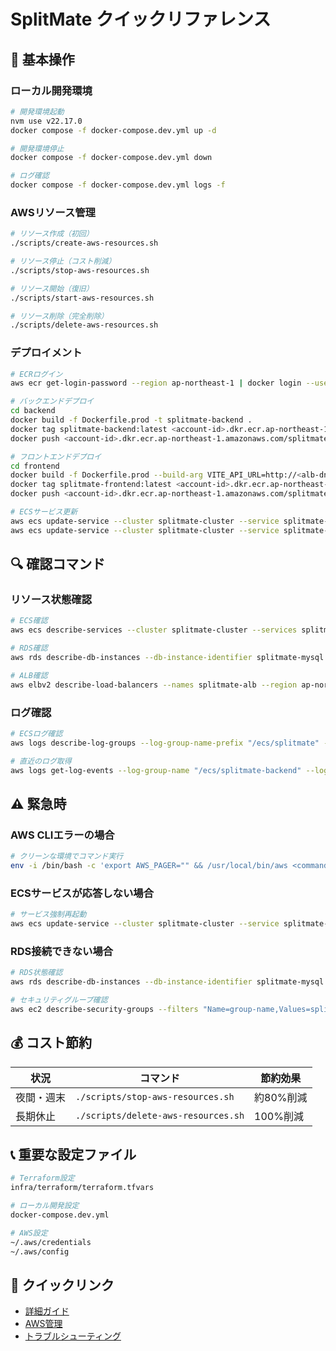 # SplitMate クイックリファレンス

## 🚀 基本操作

### ローカル開発環境
```bash
# 開発環境起動
nvm use v22.17.0
docker compose -f docker-compose.dev.yml up -d

# 開発環境停止
docker compose -f docker-compose.dev.yml down

# ログ確認
docker compose -f docker-compose.dev.yml logs -f
```

### AWSリソース管理
```bash
# リソース作成（初回）
./scripts/create-aws-resources.sh

# リソース停止（コスト削減）
./scripts/stop-aws-resources.sh

# リソース開始（復旧）
./scripts/start-aws-resources.sh

# リソース削除（完全削除）
./scripts/delete-aws-resources.sh
```

### デプロイメント
```bash
# ECRログイン
aws ecr get-login-password --region ap-northeast-1 | docker login --username AWS --password-stdin <account-id>.dkr.ecr.ap-northeast-1.amazonaws.com

# バックエンドデプロイ
cd backend
docker build -f Dockerfile.prod -t splitmate-backend .
docker tag splitmate-backend:latest <account-id>.dkr.ecr.ap-northeast-1.amazonaws.com/splitmate-backend:latest
docker push <account-id>.dkr.ecr.ap-northeast-1.amazonaws.com/splitmate-backend:latest

# フロントエンドデプロイ
cd frontend
docker build -f Dockerfile.prod --build-arg VITE_API_URL=http://<alb-dns-name> -t splitmate-frontend .
docker tag splitmate-frontend:latest <account-id>.dkr.ecr.ap-northeast-1.amazonaws.com/splitmate-frontend:latest
docker push <account-id>.dkr.ecr.ap-northeast-1.amazonaws.com/splitmate-frontend:latest

# ECSサービス更新
aws ecs update-service --cluster splitmate-cluster --service splitmate-backend-service --force-new-deployment --region ap-northeast-1
aws ecs update-service --cluster splitmate-cluster --service splitmate-frontend-service --force-new-deployment --region ap-northeast-1
```

## 🔍 確認コマンド

### リソース状態確認
```bash
# ECS確認
aws ecs describe-services --cluster splitmate-cluster --services splitmate-backend-service splitmate-frontend-service --region ap-northeast-1

# RDS確認
aws rds describe-db-instances --db-instance-identifier splitmate-mysql --region ap-northeast-1

# ALB確認
aws elbv2 describe-load-balancers --names splitmate-alb --region ap-northeast-1
```

### ログ確認
```bash
# ECSログ確認
aws logs describe-log-groups --log-group-name-prefix "/ecs/splitmate" --region ap-northeast-1

# 直近のログ取得
aws logs get-log-events --log-group-name "/ecs/splitmate-backend" --log-stream-name "<stream>" --region ap-northeast-1
```

## ⚠️ 緊急時

### AWS CLIエラーの場合
```bash
# クリーンな環境でコマンド実行
env -i /bin/bash -c 'export AWS_PAGER="" && /usr/local/bin/aws <command>'
```

### ECSサービスが応答しない場合
```bash
# サービス強制再起動
aws ecs update-service --cluster splitmate-cluster --service splitmate-backend-service --force-new-deployment --region ap-northeast-1
```

### RDS接続できない場合
```bash
# RDS状態確認
aws rds describe-db-instances --db-instance-identifier splitmate-mysql --region ap-northeast-1

# セキュリティグループ確認
aws ec2 describe-security-groups --filters "Name=group-name,Values=splitmate-db-sg" --region ap-northeast-1
```

## 💰 コスト節約

| 状況 | コマンド | 節約効果 |
|------|---------|----------|
| 夜間・週末 | `./scripts/stop-aws-resources.sh` | 約80%削減 |
| 長期休止 | `./scripts/delete-aws-resources.sh` | 100%削減 |

## 📞 重要な設定ファイル

```bash
# Terraform設定
infra/terraform/terraform.tfvars

# ローカル開発設定
docker-compose.dev.yml

# AWS設定
~/.aws/credentials
~/.aws/config
```

## 🔗 クイックリンク

- [詳細ガイド](project-resume-guide.md)
- [AWS管理](aws-resource-bulk-management.md)
- [トラブルシューティング](aws-resource-management-checklist.md) 
